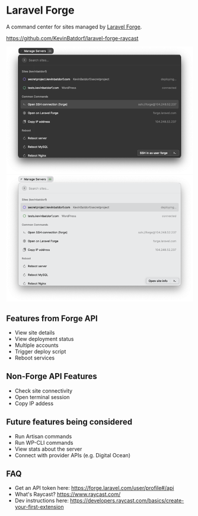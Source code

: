 # Laravel Forge
A command center for sites managed by [Laravel Forge](https://forge.laravel.com/).

https://github.com/KevinBatdorf/laravel-forge-raycast

<img src="assets/screenshot-dark.png" />
<img src="assets/screenshot.png" />

## Features from Forge API
- View site details
- View deployment status
- Multiple accounts
- Trigger deploy script
- Reboot services

## Non-Forge API Features
- Check site connectivity
- Open terminal session
- Copy IP addess

## Future features being considered
- Run Artisan commands
- Run WP-CLI commands
- View stats about the server
- Connect with provider APIs (e.g. Digital Ocean)

## FAQ
- Get an API token here: https://forge.laravel.com/user/profile#/api
- What's Raycast? https://www.raycast.com/
- Dev instructions here: https://developers.raycast.com/basics/create-your-first-extension
